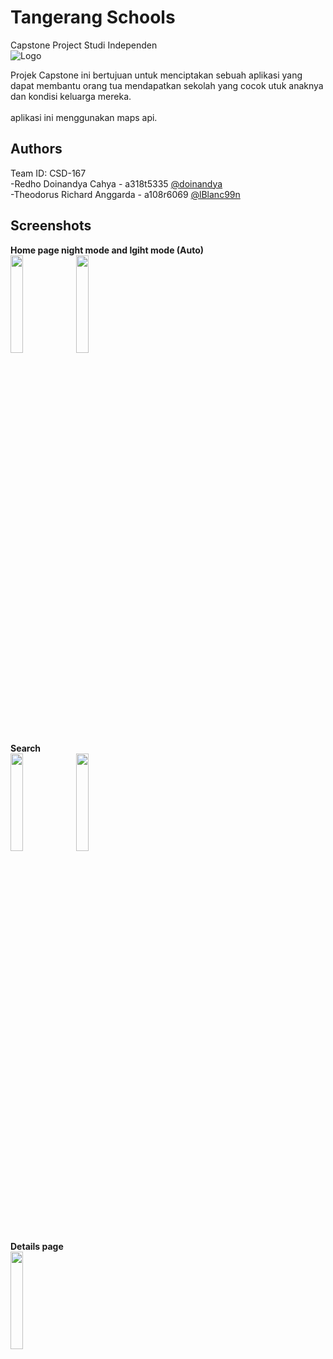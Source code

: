 
# Tangerang Schools

Capstone Project Studi Independen\
![Logo](https://lh3.googleusercontent.com/YyR0rafW8esmr31qUI2u3npNm-GPgJiu7t25d9ZHAcfHJtBEuTEdxhYMnOXwRTo4VHCNP38erdC-ETRBcquP2bK8xRJUzmpJi7il4aec7SXOfKvAhXQ47WachkQ2KvVk_Kk5M0vtkMZdbm8aquGo2YI49Tb0qb15Z0htcVw7fq8OgscMzYXn8yegdOF7ZWcXeaphvuqnyDKro8vqxR1zXLj2_tzEvMmavJ86V4xqIwIMvRaEuj7TunOKWqk4kRVc6u_H4AKt9iLrsqD2ytRjkWKta3zsVpAbip7f_5BTHQeWczSxE-z800gIU0CGk7FSdUWLlB8TbvUsolR7j5z7tH6XgfCehcjuM8KHh1V1-XHg8RxryNQGU47oO27MtvG_uDnCZY9Ln9CQHYt1BJJhNKJW92CJqcsC40Gke67_48_D0DpDbjiJuKwFn0ezXjsxWVOJCLMq7Y5sqa7HQYXg3bkhpjM6DDTsoQySzwiCw4qEM7xFiJbMWex1ov2Brqv0Czt25_YKxnTznFd9lFpTB6ehChGfEMG4cRCmRNI5W5QfTvMko1DiQG2hd9VbajqMEGgOk4kC_M6F5TE2ccO8RgfpuZCighgR9cOTG7jNvpNUOqxiMOebekjqNofhRqk0-CvSqfmFAMdbQO_KOpRmMg8glsap23-2yvHlcFtaXhrojJK4Ezo8FwHQl9XAkmbuOM4vz4eHYI27neEIWHjpsskZ1Q=s192-no?authuser=0)


Projek Capstone ini bertujuan untuk menciptakan sebuah aplikasi yang dapat membantu orang tua mendapatkan sekolah yang cocok utuk anaknya dan kondisi keluarga mereka.\
\
aplikasi ini menggunakan maps api.
## Authors
Team ID: CSD-167\
-Redho Doinandya Cahya - a318t5335 [@doinandya](https://github.com/doinandya)\
-Theodorus Richard Anggarda - a108r6069 
 [@lBlanc99n](https://github.com/lBlanc99)


## Screenshots
<b>Home page night mode and lgiht mode (Auto)</b>\
<img src="https://cdn.discordapp.com/attachments/884097709206806588/923628892328165446/Screenshot_20211224-002626.jpg" width=20% height=20%>
<img src="https://cdn.discordapp.com/attachments/884097709206806588/923629126726856765/Screenshot_20211224-003201.jpg" width=20% height=20%>
\
<b>Search</b>\
<img src="https://cdn.discordapp.com/attachments/884097709206806588/923628891598356531/Screenshot_20211224-002641.jpg" width=20% height=20%>
<img src="https://cdn.discordapp.com/attachments/884097709206806588/923628891883601972/Screenshot_20211224-002644.jpg" width=20% height=20%>
\
<b>Details page</b>\
<img src="https://cdn.discordapp.com/attachments/884097709206806588/923628892097482792/Screenshot_20211223-233806.jpg" width=20% height=20%>



